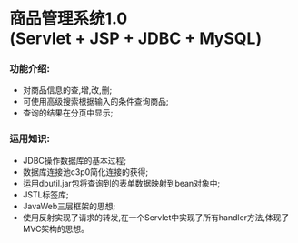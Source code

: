 商品管理系统1.0 <br>(Servlet + JSP + JDBC + MySQL)
===
     
    
     

### 功能介绍:<br>
* 对商品信息的查,增,改,删;<br>
* 可使用高级搜索根据输入的条件查询商品;<br>
* 查询的结果在分页中显示;<br>

### 运用知识:<br>
* JDBC操作数据库的基本过程;<br>
* 数据库连接池c3p0简化连接的获得;<br>
* 运用dbutil.jar包将查询到的表单数据映射到bean对象中;<br>
* JSTL标签库;<br>
* JavaWeb三层框架的思想;<br>
* 使用反射实现了请求的转发,在一个Servlet中实现了所有handler方法,体现了MVC架构的思想。<br>



